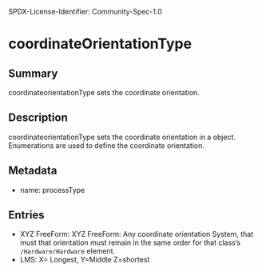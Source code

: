 SPDX-License-Identifier: Community-Spec-1.0

# coordinateOrientationType

## Summary

coordinateorientationType sets the coordinate orientation. 

## Description

coordinateorientationType sets the coordinate orientation in a object.  Enumerations are used to define the coordinate orientation.

## Metadata

- name: processType

## Entries

- XYZ FreeForm:  XYZ FreeForm: Any coordinate orientation System, that must that orientation must remain in the same order for that class’s `/Hardware/Hardware` element. 
- LMS: X= Longest, Y=Middle  Z=shortest 


